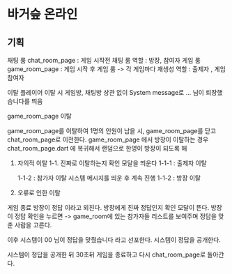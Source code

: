 # 바거슾 온라인  

## 기획 
채팅 룸 
chat_room_page : 게임 시작전 채팅 룸 
  역할 : 방장, 참여자 
게임 룸
game_room_page : 게임 시작 후 게임 룸 -> 각 게임마다 재생성
  역할 : 출제자 , 게임 참여자 

이탈 
플레이어 이탈 시 게임방, 채팅방 상관 없이 System message로 ... 님이 퇴장했습니다를 띄움 

game_room_page 이탈 

game_room_page를 이탈하여 1명의 인원이 남을 시, game_room_page를 닫고 chat_room_page로 이전한다.
game_room_page 에서 방장이 이탈하는 경우 chat_room_page.dart 에 복귀해서 랜덤으로 한명이 방장이 되도록 해

1. 자의적 이탈
  1-1. 진짜로 이탈하는지 확인 모달을 띄운다 
    1-1-1 : 출제자 이탈 
       
    1-1-2 : 참가자 이탈 
       시스템 메시지를 띄운 후 계속 진행 
    1-1-2 : 방장 이탈  
2. 오류로 인한 이탈 
    
게임 종료 
방장이 정답 이라고 외친다.
방장에게 진짜 정답인지 확인 모달이 뜬다.
방장이 정답 확인을 누르면 -> game_room에 있는 참가자들 리스트를 보여주며 정답을 맞춘 사람을 고른다.

이후 시스템이 00 님이 정답을 맞췄습니다 라고 선포한다.
시스템이 정답을 공개한다.

시스템이 정답을 공개한 뒤 30초뒤 게임을 종료하고 다시 chat_room_page로 돌아간다.